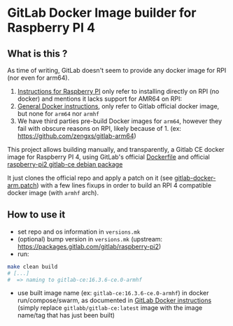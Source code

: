 # GitLab Docker Image builder for Raspberry PI 4

## What is this ?
As time of writing, GitLab doesn't seem to provide any docker image for RPI (nor even for arm64).

1. [Instructions for Raspberry PI](https://docs.gitlab.com/omnibus/settings/rpi.html) only refer to installing directly on RPI (no docker) and mentions it lacks support for AMR64 on RPI: 
2. [General Docker instructions](https://docs.gitlab.com/ee/install/docker.html), only refer to Gitlab official docker image, but none for `arm64` nor `armhf`
3. We have third parties pre-build Docker images for `arm64`, however they fail with obscure reasons on RPI, likely because of 1. (ex: https://github.com/zengxs/gitlab-arm64)


This project allows building manually, and transparently, a Gitlab CE docker image for Raspberry PI 4, using GitLab's official [Dockerfile](https://gitlab.com/gitlab-org/omnibus-gitlab/-/tree/master/docke) and official [raspberry-pi2 gitlab-ce debian package](https://packages.gitlab.com/gitlab/raspberry-pi2)

It just clones the official repo and apply a patch on it (see [gitlab-docker-arm.patch](gitlab-docker-arm.patch)) with a few lines fixups in order to build an RPI 4 compatible docker image (with `armhf` arch).

## How to use it
- set repo and os information in `versions.mk`
- (optional) bump version in `versions.mk` (upstream: https://packages.gitlab.com/gitlab/raspberry-pi2)
- run:
```sh
make clean build
# [...]
#  => naming to gitlab-ce:16.3.6-ce.0-armhf
```
- use built image name (ex: `gitlab-ce:16.3.6-ce.0-armhf`) in docker run/compose/swarm, as documented in [GitLab Docker instructions](https://docs.gitlab.com/ee/install/docker.html) (simply replace `gitlabb/gitlab-ce:latest` image with the image name/tag that has just been built)